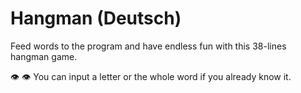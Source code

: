 # Hangman (Deutsch)
Feed words to the program and have endless fun with this 38-lines hangman game.

:eye: :eye: You can input a letter or the whole word if you already know it.
